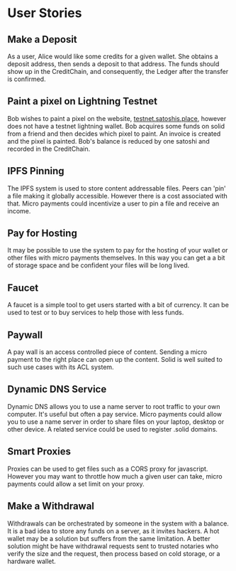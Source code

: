 # User Stories

## **Make a Deposit**

As a user, Alice would like some credits for a given wallet.  She obtains a deposit address, then sends a deposit to that address.  The funds should show up in the CreditChain, and consequently, the Ledger after the transfer is confirmed.

## **Paint a pixel on Lightning Testnet**

Bob wishes to paint a pixel on the website, [testnet.satoshis.place](https://testnet.satoshis.place/), however does not have a testnet lightning wallet.  Bob acquires some funds on solid from a friend and then decides which pixel to paint.  An invoice is created and the pixel is painted.  Bob's balance is reduced by one satoshi and recorded in the CreditChain.

## **IPFS Pinning**

The IPFS system is used to store content addressable files.  Peers can 'pin' a file making it globally accessible.  However there is a cost associated with that.  Micro payments could incentivize a user to pin a file and receive an income.

## **Pay for Hosting**

It may be possible to use the system to pay for the hosting of your wallet or other files with micro payments themselves.  In this way you can get a a bit of storage space and be confident your files will be long lived.

## **Faucet**

A faucet is a simple tool to get users started with a bit of currency.  It can be used to test or to buy services to help those with less funds.

## **Paywall**

A pay wall is an access controlled piece of content.  Sending a micro payment to the right place can open up the content.  Solid is well suited to such use cases with its ACL system.

## **Dynamic DNS Service**

Dynamic DNS allows you to use a name server to root traffic to your own computer.  It's useful but often a pay service.  Micro payments could allow you to use a name server in order to share files on your laptop, desktop or other device.  A related service could be used to register .solid domains.

## **Smart Proxies**

Proxies can be used to get files such as a CORS proxy for javascript.  However you may want to throttle how much a given user can take, micro payments could allow a set limit on your proxy.

## **Make a Withdrawal**

Withdrawals can be orchestrated by someone in the system with a balance.  It is a bad idea to store any funds on a server, as it invites hackers.  A hot wallet may be a solution but suffers from the same limitation.  A better solution might be have withdrawal requests sent to trusted notaries who verify the size and the request, then process based on cold storage, or a hardware wallet.

